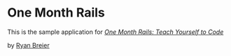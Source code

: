 # One Month Rails

This is the sample application for
[*One Month Rails: Teach Yourself to Code*](http://onemonthrails.com)

by [Ryan Breier](http://ryanbreier.com)
